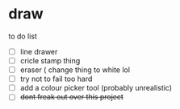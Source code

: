 # draw

to do list
- [ ] line drawer
- [ ] cricle stamp thing
- [ ] eraser ( change thing to white lol 
- [ ] try not to fail too hard 
- [ ] add a colour picker tool (probably unrealistic)
- [ ]  <del>dont freak out over this project</del>
